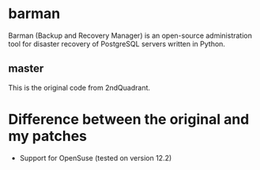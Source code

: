 barman
======

Barman (Backup and Recovery Manager) is an open-source administration tool for disaster recovery of PostgreSQL servers written in Python.

master
----

This is the original code from 2ndQuadrant.

Difference between the original and my patches
==============================================
- Support for OpenSuse (tested on version 12.2)
